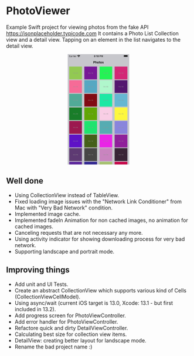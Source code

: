 # PhotoViewer

Example Swift project for viewing photos from the fake API https://jsonplaceholder.typicode.com
It contains a Photo List Collection view and a detail view.
Tapping on an element in the list navigates to the detail view.

<p align="center">
<img height="300" src="https://github.com/HVonWeg/PhotoViewer/blob/main/screenshot.png" />
</p>


## Well done
- Using CollectionView instead of TableView.
- Fixed loading image issues with the "Network Link Conditioner" from Mac with "Very Bad Network" condition.
- Implemented image cache.
- Implemented fadeIn Animation for non cached images, no animation for cached images.
- Canceling requests that are not necessary any more.
- Using activity indicator for showing downloading process for very bad network.
- Supporting landscape and portrait mode.

## Improving things
- Add unit and UI Tests.
- Create an abstract CollectionView which supports various kind of Cells (CollectionViewCellModel).
- Using async/wait (current iOS target is 13.0, Xcode: 13.1 - but first included in 13.2).
- Add progress screen for PhotoViewController.
- Add error handler for PhotoViewController.
- Refactore quick and dirty DetailViewController.
- Calculating best size for collection view items.
- DetailView: creating better layout for landscape mode.
- Rename the bad project name :)

